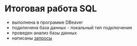 # Итоговая работа SQL

* выполнена в программе DBeaver
* подключена база данных - локальный тип подключения
* проведен анализ базы данных
* написаны [запросы](https://github.com/OlgaTeplenina/final-SQL-34/blob/main/SQL-34_final)
 
